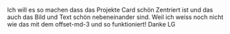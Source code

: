 Ich will es so machen dass das Projekte Card schön Zentriert ist und das auch das Bild und Text schön nebeneinander sind. Weil ich weiss noch nicht wie das mit dem 
offset-md-3 und so funktioniert!
Danke LG
